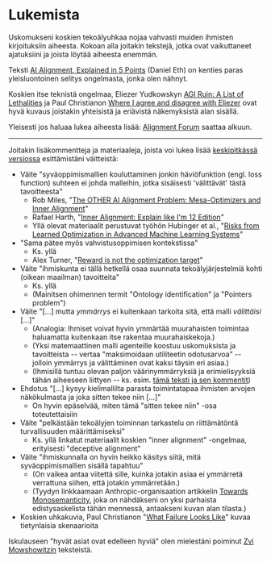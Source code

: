# Lukemista

Uskomukseni koskien tekoälyuhkaa nojaa vahvasti muiden ihmisten kirjoituksiin aiheesta. Kokoan alla joitakin tekstejä, jotka ovat vaikuttaneet ajatuksiini ja joista löytää aiheesta enemmän.

Teksti [AI Alignment, Explained in 5 Points](https://medium.com/@daniel_eth/ai-alignment-explained-in-5-points-95e7207300e3) (Daniel Eth) on kenties paras yleisluontoinen selitys ongelmasta, jonka olen nähnyt.

Koskien itse teknistä ongelmaa, Eliezer Yudkowskyn [AGI Ruin: A List of Lethalities](https://www.alignmentforum.org/posts/uMQ3cqWDPHhjtiesc/agi-ruin-a-list-of-lethalities) ja Paul Christianon [Where I agree and disagree with Eliezer](https://www.alignmentforum.org/posts/CoZhXrhpQxpy9xw9y/where-i-agree-and-disagree-with-eliezer) ovat hyvä kuvaus joistakin yhteisistä ja eriävistä näkemyksistä alan sisällä.

Yleisesti jos haluaa lukea aiheesta lisää: [Alignment Forum](https://www.alignmentforum.org/) saattaa alkuun.

---

Joitakin lisäkommentteja ja materiaaleja, joista voi lukea lisää [keskipitkässä versiossa](https://ollij.fi/tekoaly/keskipitka) esittämistäni väitteistä:

- Väite "syväoppimismallien kouluttaminen jonkin häviöfunktion (engl. loss function) suhteen ei johda malleihin, jotka sisäisesti 'välittävät' tästä tavoitteesta"
    - Rob Miles, "[The OTHER AI Alignment Problem: Mesa-Optimizers and Inner Alignment](https://www.youtube.com/watch?v=bJLcIBixGj8)"
    - Rafael Harth, "[Inner Alignment: Explain like I'm 12 Edition](https://www.alignmentforum.org/posts/AHhCrJ2KpTjsCSwbt/inner-alignment-explain-like-i-m-12-edition)"
    - Yllä olevat materiaalit perustuvat työhön Hubinger et al., "[Risks from Learned Optimization in Advanced Machine Learning Systems](https://www.alignmentforum.org/s/r9tYkB2a8Fp4DN8yB)"
- "Sama pätee myös vahvistusoppimisen kontekstissa"
    - Ks. yllä
    - Alex Turner, "[Reward is not the optimization target](https://www.alignmentforum.org/posts/pdaGN6pQyQarFHXF4/reward-is-not-the-optimization-target)"
- Väite "ihmiskunta ei tällä hetkellä osaa suunnata tekoälyjärjestelmiä kohti (oikean maailman) tavoitteita"
    - Ks. yllä
    - (Mainitsen ohimennen termit "Ontology identification" ja "Pointers problem")
- Väite "[...] mutta *ymmärrys* ei kuitenkaan tarkoita sitä, että malli *välittäisi* [...]"
    - (Analogia: Ihmiset voivat hyvin ymmärtää muurahaisten toimintaa haluamatta kuitenkaan itse rakentaa muurahaiskekoja.)
    - (Yksi matemaattinen malli agenteille koostuu uskomuksista ja tavoitteista -- vertaa "maksimoidaan utiliteetin odotusarvoa" -- jolloin ymmärrys ja välittäminen ovat kaksi täysin eri asiaa.)
    - (Ihmisillä tuntuu olevan paljon väärinymmärryksiä ja erimielisyyksiä tähän aiheeseen liittyen -- ks. esim. [tämä teksti ja sen kommentit](https://www.lesswrong.com/posts/i5kijcjFJD6bn7dwq/evaluating-the-historical-value-misspecification-argument))
- Ehdotus "[...] kysyy kielimallilta parasta toimintatapaa ihmisten arvojen näkökulmasta ja joka sitten tekee niin [...]"
    - On hyvin epäselvää, miten tämä "sitten tekee niin" -osa toteutettaisiin
- Väite "pelkästään tekoälyjen toiminnan tarkastelu on riittämätöntä turvallisuuden määrittämiseksi"
    - Ks. yllä linkatut materiaalit koskien "inner alignment" -ongelmaa, erityisesti "deceptive alignment"
- Väite "ihmiskunnalla on hyvin heikko käsitys siitä, mitä syväoppimismallien sisällä tapahtuu"
    - (On vaikea antaa viitettä sille, kuinka jotakin asiaa ei ymmärretä verrattuna siihen, että jotakin ymmärretään.)
    - (Tyydyn linkkaamaan Anthropic-organisaation artikkelin [Towards Monosemanticity](https://www.anthropic.com/index/decomposing-language-models-into-understandable-components), joka on nähdäkseni on yksi parhaista edistysaskelista tähän mennessä, antaakseni kuvan alan tilasta.)
- Koskien uhkakuvia, Paul Christianon "[What Failure Looks Like](https://www.alignmentforum.org/posts/HBxe6wdjxK239zajf/what-failure-looks-like)" kuvaa tietynlaisia skenaarioita

Iskulauseen "hyvät asiat ovat edelleen hyviä" olen mielestäni poiminut [Zvi Mowshowitzin](https://thezvi.wordpress.com/) teksteistä.

